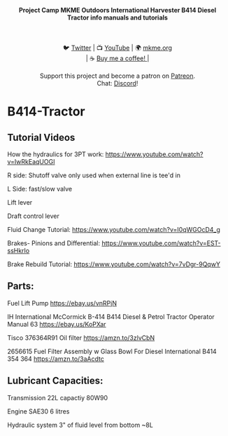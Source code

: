 <p align="center">
<b>Project Camp MKME Outdoors International Harvester B414 Diesel Tractor info manuals and tutorials </b><br>
<br><br>
<br>🐦 <a href="https://twitter.com/mkmeorg">Twitter</a>
| 📺 <a href="https://www.youtube.com/mkmeorg">YouTube</a>
| 🌍 <a href="http://www.mkme.org">mkme.org</a><br>
| ☕ <a href="https://ko-fi.com/mkmeorg">Buy me a coffee! </a> |<br>
<br>
Support this project and become a patron on <a href="https://www.patreon.com/EricWilliam">Patreon</a>.<br>
Chat: <a href="https://discord.gg/j9S4Fgv">Discord</a></b>!
</p>


# B414-Tractor


## Tutorial Videos 

How the hydraulics for 3PT work: https://www.youtube.com/watch?v=IwRkEaqUOGI

R side: Shutoff valve only used when external line is tee'd in

L Side: fast/slow valve 

Lift lever

Draft control lever 

Fluid Change Tutorial: https://www.youtube.com/watch?v=I0qWGOcD4_g

Brakes- Pinions and Differential: https://www.youtube.com/watch?v=EST-ssHkrIo

Brake Rebuild Tutorial: https://www.youtube.com/watch?v=7vDgr-9QqwY



## Parts:

Fuel Lift Pump https://ebay.us/vnRPjN 

IH International McCormick B-414 B414 Diesel & Petrol Tractor Operator Manual 63 https://ebay.us/KoPXar

Tisco 376364R91 Oil filter https://amzn.to/3zlvCbN

2656615 Fuel Filter Assembly w Glass Bowl For Diesel International B414 354 364  https://amzn.to/3aAcdtc

## Lubricant Capacities: 

Transmission 22L capactiy 80W90

Engine SAE30 6 litres 

Hydraulic system 3" of fluid level from bottom ~8L 

